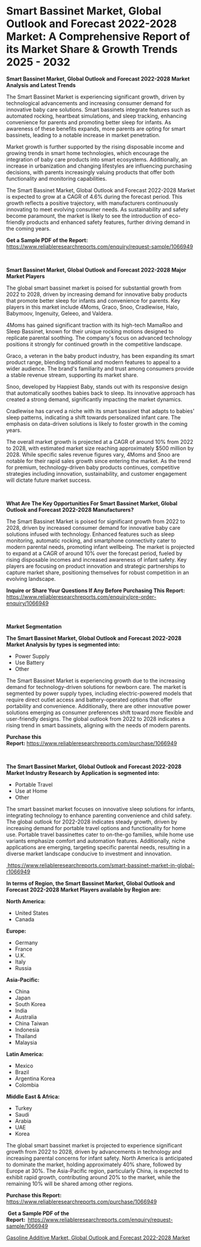 <p><h1>Smart Bassinet Market, Global Outlook and Forecast 2022-2028 Market: A Comprehensive Report of its Market Share & Growth Trends 2025 - 2032</h1></p><p><strong>Smart Bassinet Market, Global Outlook and Forecast 2022-2028 Market Analysis and Latest Trends</strong></p>
<p><p>The Smart Bassinet Market is experiencing significant growth, driven by technological advancements and increasing consumer demand for innovative baby care solutions. Smart bassinets integrate features such as automated rocking, heartbeat simulations, and sleep tracking, enhancing convenience for parents and promoting better sleep for infants. As awareness of these benefits expands, more parents are opting for smart bassinets, leading to a notable increase in market penetration.</p><p>Market growth is further supported by the rising disposable income and growing trends in smart home technologies, which encourage the integration of baby care products into smart ecosystems. Additionally, an increase in urbanization and changing lifestyles are influencing purchasing decisions, with parents increasingly valuing products that offer both functionality and monitoring capabilities.</p><p>The Smart Bassinet Market, Global Outlook and Forecast 2022-2028 Market is expected to grow at a CAGR of 4.6% during the forecast period. This growth reflects a positive trajectory, with manufacturers continuously innovating to meet evolving consumer needs. As sustainability and safety become paramount, the market is likely to see the introduction of eco-friendly products and enhanced safety features, further driving demand in the coming years.</p></p>
<p><strong>Get a Sample PDF of the Report:&nbsp;</strong> <a href="https://www.reliableresearchreports.com/enquiry/request-sample/1066949?utm_campaign=2290&utm_medium=2&utm_source=Github&utm_content=ia&utm_term=21032025&utm_id=smart-bassinet-market-global-outlook-and-forecast-2022-2028">https://www.reliableresearchreports.com/enquiry/request-sample/1066949</a></p>
<p>&nbsp;</p>
<p><strong>Smart Bassinet Market, Global Outlook and Forecast 2022-2028 Major Market Players</strong></p>
<p><p>The global smart bassinet market is poised for substantial growth from 2022 to 2028, driven by increasing demand for innovative baby products that promote better sleep for infants and convenience for parents. Key players in this market include 4Moms, Graco, Snoo, Cradlewise, Halo, Babymoov, Ingenuity, Geleeo, and Valdera.</p><p>4Moms has gained significant traction with its high-tech MamaRoo and Sleep Bassinet, known for their unique rocking motions designed to replicate parental soothing. The company's focus on advanced technology positions it strongly for continued growth in the competitive landscape.</p><p>Graco, a veteran in the baby product industry, has been expanding its smart product range, blending traditional and modern features to appeal to a wider audience. The brand's familiarity and trust among consumers provide a stable revenue stream, supporting its market share.</p><p>Snoo, developed by Happiest Baby, stands out with its responsive design that automatically soothes babies back to sleep. Its innovative approach has created a strong demand, significantly impacting the market dynamics.</p><p>Cradlewise has carved a niche with its smart bassinet that adapts to babies' sleep patterns, indicating a shift towards personalized infant care. The emphasis on data-driven solutions is likely to foster growth in the coming years.</p><p>The overall market growth is projected at a CAGR of around 10% from 2022 to 2028, with estimated market size reaching approximately $500 million by 2028. While specific sales revenue figures vary, 4Moms and Snoo are notable for their rapid sales growth since entering the market. As the trend for premium, technology-driven baby products continues, competitive strategies including innovation, sustainability, and customer engagement will dictate future market success.</p></p>
<p>&nbsp;</p>
<p><strong>What Are The Key Opportunities For Smart Bassinet Market, Global Outlook and Forecast 2022-2028 Manufacturers?</strong></p>
<p><p>The Smart Bassinet Market is poised for significant growth from 2022 to 2028, driven by increased consumer demand for innovative baby care solutions infused with technology. Enhanced features such as sleep monitoring, automatic rocking, and smartphone connectivity cater to modern parental needs, promoting infant wellbeing. The market is projected to expand at a CAGR of around 10% over the forecast period, fueled by rising disposable incomes and increased awareness of infant safety. Key players are focusing on product innovation and strategic partnerships to capture market share, positioning themselves for robust competition in an evolving landscape.</p></p>
<p><strong>Inquire or Share Your Questions If Any Before Purchasing This Report:</strong> <a href="https://www.reliableresearchreports.com/enquiry/pre-order-enquiry/1066949?utm_campaign=2290&utm_medium=2&utm_source=Github&utm_content=ia&utm_term=21032025&utm_id=smart-bassinet-market-global-outlook-and-forecast-2022-2028">https://www.reliableresearchreports.com/enquiry/pre-order-enquiry/1066949</a></p>
<p>&nbsp;</p>
<p><strong>Market Segmentation</strong></p>
<p><strong>The Smart Bassinet Market, Global Outlook and Forecast 2022-2028 Market Analysis by types is segmented into:</strong></p>
<p><ul><li>Power Supply</li><li>Use Battery</li><li>Other</li></ul></p>
<p><p>The Smart Bassinet Market is experiencing growth due to the increasing demand for technology-driven solutions for newborn care. The market is segmented by power supply types, including electric-powered models that require direct outlet access and battery-operated options that offer portability and convenience. Additionally, there are other innovative power solutions emerging as consumer preferences shift toward more flexible and user-friendly designs. The global outlook from 2022 to 2028 indicates a rising trend in smart bassinets, aligning with the needs of modern parents.</p></p>
<p><strong>Purchase this Report:&nbsp;</strong><a href="https://www.reliableresearchreports.com/purchase/1066949?utm_campaign=2290&utm_medium=2&utm_source=Github&utm_content=ia&utm_term=21032025&utm_id=smart-bassinet-market-global-outlook-and-forecast-2022-2028">https://www.reliableresearchreports.com/purchase/1066949</a></p>
<p>&nbsp;</p>
<p><strong>The Smart Bassinet Market, Global Outlook and Forecast 2022-2028 Market Industry Research by Application is segmented into:</strong></p>
<p><ul><li>Portable Travel</li><li>Use at Home</li><li>Other</li></ul></p>
<p><p>The smart bassinet market focuses on innovative sleep solutions for infants, integrating technology to enhance parenting convenience and child safety. The global outlook for 2022-2028 indicates steady growth, driven by increasing demand for portable travel options and functionality for home use. Portable travel bassinettes cater to on-the-go families, while home use variants emphasize comfort and automation features. Additionally, niche applications are emerging, targeting specific parental needs, resulting in a diverse market landscape conducive to investment and innovation.</p></p>
<p><a href="https://www.reliableresearchreports.com/smart-bassinet-market-in-global-r1066949?utm_campaign=2290&utm_medium=2&utm_source=Github&utm_content=ia&utm_term=21032025&utm_id=smart-bassinet-market-global-outlook-and-forecast-2022-2028">&nbsp;https://www.reliableresearchreports.com/smart-bassinet-market-in-global-r1066949</a></p>
<p><strong>In terms of Region, the Smart Bassinet Market, Global Outlook and Forecast 2022-2028 Market Players available by Region are:</strong></p>
<p>
    <p> <strong> North America: </strong>
        <ul>
            <li>United States</li>
            <li>Canada</li>
        </ul>
        </p> 
    <p> <strong> Europe: </strong>
        <ul>
            <li>Germany</li>
            <li>France</li>
            <li>U.K.</li>
            <li>Italy</li>
            <li>Russia</li>
        </ul>
        </p> 
    <p> <strong> Asia-Pacific: </strong>
        <ul>
            <li>China</li>
            <li>Japan</li>
            <li>South Korea</li>
            <li>India</li>
            <li>Australia</li>
            <li>China Taiwan</li>
            <li>Indonesia</li>
            <li>Thailand</li>
            <li>Malaysia</li>
        </ul>
        </p> 
    <p> <strong> Latin America: </strong>
        <ul>
            <li>Mexico</li>
            <li>Brazil</li>
            <li>Argentina Korea</li>
            <li>Colombia</li>
        </ul>
        </p> 
    <p> <strong> Middle East & Africa: </strong>
        <ul>
            <li>Turkey</li>
            <li>Saudi</li>
            <li>Arabia</li>
            <li>UAE</li>
            <li>Korea</li>
        </ul>
    </p>
    </p>
<p><p>The global smart bassinet market is projected to experience significant growth from 2022 to 2028, driven by advancements in technology and increasing parental concerns for infant safety. North America is anticipated to dominate the market, holding approximately 40% share, followed by Europe at 30%. The Asia-Pacific region, particularly China, is expected to exhibit rapid growth, contributing around 20% to the market, while the remaining 10% will be shared among other regions.</p></p>
<p><strong>Purchase this Report: </strong><a href="https://www.reliableresearchreports.com/purchase/1066949?utm_campaign=2290&utm_medium=2&utm_source=Github&utm_content=ia&utm_term=21032025&utm_id=smart-bassinet-market-global-outlook-and-forecast-2022-2028">https://www.reliableresearchreports.com/purchase/1066949</a></p>
<p>&nbsp;<strong>Get a Sample PDF of the Report:&nbsp;&nbsp;</strong><a href="https://www.reliableresearchreports.com/enquiry/request-sample/1066949?utm_campaign=2290&utm_medium=2&utm_source=Github&utm_content=ia&utm_term=21032025&utm_id=smart-bassinet-market-global-outlook-and-forecast-2022-2028">https://www.reliableresearchreports.com/enquiry/request-sample/1066949</a></p>
<p><strong></strong></p>
<p><p><a href="https://github.com/swaftaenglem/Market-Research-Report-List-1/blob/main/gasoline-additive-market-global-outlook-and-forecast-2022-2028-market.md?utm_campaign=2290&utm_medium=2&utm_source=Github&utm_content=ia&utm_term=21032025&utm_id=smart-bassinet-market-global-outlook-and-forecast-2022-2028">Gasoline Additive Market, Global Outlook and Forecast 2022-2028 Market</a></p></p>